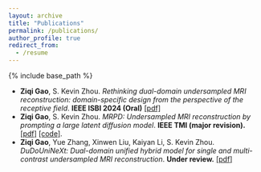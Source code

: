 ```yaml
---
layout: archive
title: "Publications"
permalink: /publications/
author_profile: true
redirect_from:
  - /resume
---
```


{% include base_path %}


* **Ziqi Gao**, S. Kevin Zhou. *Rethinking dual-domain undersampled MRI reconstruction: domain-specific design from the perspective of the receptive field*. **IEEE ISBI 2024 (Oral)** [[pdf]](https://arxiv.org/abs/2303.10611)
* **Ziqi Gao**, S. Kevin Zhou. *MRPD: Undersampled MRI reconstruction by prompting a large latent diffusion model*. **IEEE TMI (major revision).** [[pdf]](https://arxiv.org/abs/2402.10609) [[code]](https://github.com/Z7Gao/MRPD).
* **Ziqi Gao**, Yue Zhang, Xinwen Liu, Kaiyan Li, S. Kevin Zhou. *DuDoUniNeXt: Dual-domain unified hybrid model for single and multi-contrast undersampled MRI reconstruction*. **Under review.** [[pdf]](https://arxiv.org/abs/2403.05256)


<!-- 
{% for post in site.publications reversed %}
  {% include archive-single.html %}
{% endfor %} -->
